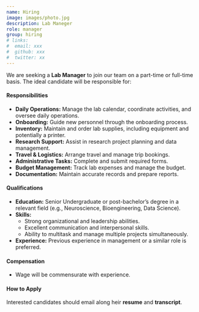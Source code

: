 ```yaml
---
name: Hiring
image: images/photo.jpg
description: Lab Maneger
role: manager
group: hiring
# links:
#  email: xxx
#  github: xxx
#  twitter: xx
---
```

We are seeking a **Lab Manager** to join our team on a part-time or full-time basis. The ideal candidate will be responsible for:

#### Responsibilities
- **Daily Operations:** Manage the lab calendar, coordinate activities, and oversee daily operations.
- **Onboarding:** Guide new personnel through the onboarding process.
- **Inventory:** Maintain and order lab supplies, including equipment and potentially a printer.
- **Research Support:** Assist in research project planning and data management.
- **Travel & Logistics:** Arrange travel and manage trip bookings.
- **Administrative Tasks:** Complete and submit required forms.
- **Budget Management:** Track lab expenses and manage the budget.
- **Documentation:** Maintain accurate records and prepare reports.

#### Qualifications
- **Education:** Senior Undergraduate or post-bachelor’s degree in a relevant field (e.g., Neuroscience, Bioengineering, Data Science).
- **Skills:**
  - Strong organizational and leadership abilities.
  - Excellent communication and interpersonal skills.
  - Ability to multitask and manage multiple projects simultaneously.
- **Experience:** Previous experience in management or a similar role is preferred.

#### Compensation
- Wage will be commensurate with experience.

#### How to Apply
Interested candidates should email along heir **resume** and **transcript**.
